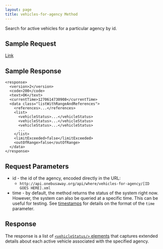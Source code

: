 ```yaml
---
layout: page
title: vehicles-for-agency Method
---
```


Search for active vehicles for a particular agency by id.

## Sample Request

[Link](http://api.pugetsound.onebusaway.org/api/where/vehicles-for-agency/1.json?key=TEST)

## Sample Response

~~~
<response>
  <version>2</version>
  <code>200</code>
  <text>OK</text>
  <currentTime>1270614730908</currentTime>
  <data class="listWithRangeAndReferences">
    <references>...</references>
    <list>
      <vehicleStatus>...</vehicleStatus>
      <vehicleStatus>...</vehicleStatus>
      <vehicleStatus>...</vehicleStatus>
      ...
    </list>
    <limitExceeded>false</limitExceeded>
    <outOfRange>false</outOfRange>
  </data>
</response>
~~~

## Request Parameters

* id - the id of the agency, encoded directly in the URL:
    * `http://api.onebusaway.org/api/where/vehicles-for-agency/[ID GOES HERE].xml`
* time - by default, the method returns the status of the system right now.  However, the system
  can also be queried at a specific time.  This can be useful for testing.  See [timestamps](/api/where/#timestamps)
  for details on the format of the `time` parameter.

## Response

The response is a list of
[`<vehicleStatus/>` elements](/api/where/elements/vehicle-status) that captures extended
details about each active vehicle associated with the specified agency.

